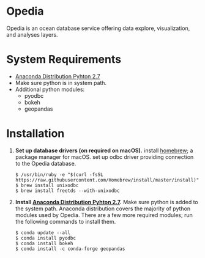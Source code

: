# Opedia
Opedia is an ocean database service offering data explore, visualization, and analyses layers.

# System Requirements
* [Anaconda Distribution Pyhton 2.7](https://www.anaconda.com/download/)
* Make sure python is in system path.
* Additional python modules:
	- pyodbc
	- bokeh
	- geopandas

# Installation
1.  **Set up database drivers (on required on macOS).**
	 install [homebrew](https://brew.sh/); a package manager for macOS.
	 set up odbc driver providing connection to the Opedia database.

	```
	$ /usr/bin/ruby -e "$(curl -fsSL https://raw.githubusercontent.com/Homebrew/install/master/install)"
	$ brew install unixodbc
	$ brew install freetds --with-unixodbc
	```
2. **Install [Anaconda Distribution Pyhton 2.7](https://www.anaconda.com/download/).**
Make sure python is added to the system path.  Anaconda distribution covers the majority of python modules used by Opedia. There are a few more required modules; run the following commands to install them.

	```
	$ conda update --all
	$ conda install pyodbc
	$ conda install bokeh
	$ conda install -c conda-forge geopandas
	```
